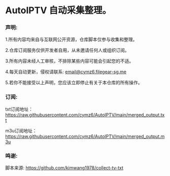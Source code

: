 # AutoIPTV 自动采集整理。
### 声明:

1.所有内容均来自与互联网公开资源，仓库脚本仅参与收集和整理。

2.仓库订阅服务仅供开发者自用，从未邀请任何人或组织订阅。

3.所有内容未经人工审核，不排除某些内容可能会引起您的不适。

4.每天自动更新，侵权请联系:  email@cymz6.filegear-sg.me

5.若你不能接受以上声明，您应该立即停止有关于本仓库的所有操作。

### 订阅:

txt订阅地址：https://raw.githubusercontent.com/cymz6/AutoIPTV/main/merged_output.txt

m3u订阅地址：https://raw.githubusercontent.com/cymz6/AutoIPTV/main/merged_output.m3u

### 鸣谢:

脚本来源: https://github.com/kimwang1978/collect-tv-txt
